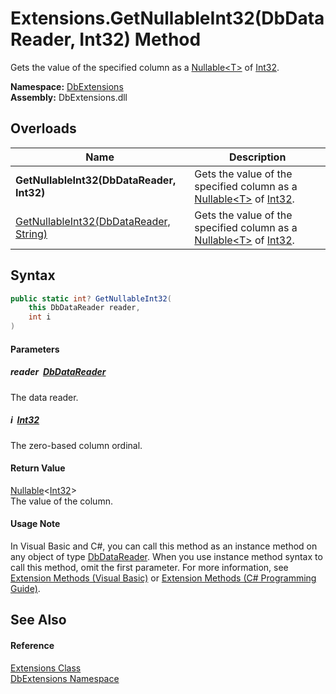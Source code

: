 Extensions.GetNullableInt32(DbDataReader, Int32) Method
=======================================================
Gets the value of the specified column as a [Nullable&lt;T>][1] of [Int32][2].
  
**Namespace:** [DbExtensions][3]  
**Assembly:** DbExtensions.dll

Overloads
---------

| Name                                        | Description                                                                    |
| ------------------------------------------- | ------------------------------------------------------------------------------ |
| **GetNullableInt32(DbDataReader, Int32)**   | Gets the value of the specified column as a [Nullable&lt;T>][1] of [Int32][2]. |
| [GetNullableInt32(DbDataReader, String)][4] | Gets the value of the specified column as a [Nullable&lt;T>][1] of [Int32][2]. |


Syntax
------

```csharp
public static int? GetNullableInt32(
	this DbDataReader reader,
	int i
)
```

#### Parameters

##### *reader*  [DbDataReader][5]
The data reader.

##### *i*  [Int32][2]
The zero-based column ordinal.

#### Return Value
[Nullable][1]&lt;[Int32][2]>  
The value of the column.
#### Usage Note
In Visual Basic and C#, you can call this method as an instance method on any object of type [DbDataReader][5]. When you use instance method syntax to call this method, omit the first parameter. For more information, see [Extension Methods (Visual Basic)][6] or [Extension Methods (C# Programming Guide)][7].

See Also
--------

#### Reference
[Extensions Class][8]  
[DbExtensions Namespace][3]  

[1]: https://learn.microsoft.com/dotnet/api/system.nullable-1
[2]: https://learn.microsoft.com/dotnet/api/system.int32
[3]: ../README.md
[4]: GetNullableInt32_1.md
[5]: https://learn.microsoft.com/dotnet/api/system.data.common.dbdatareader
[6]: https://docs.microsoft.com/dotnet/visual-basic/programming-guide/language-features/procedures/extension-methods
[7]: https://docs.microsoft.com/dotnet/csharp/programming-guide/classes-and-structs/extension-methods
[8]: README.md